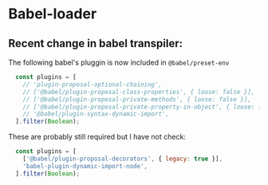 # Babel-loader

## Recent change in babel transpiler:

The following babel's pluggin is now included in `@babel/preset-env` 

```js
  const plugins = [
    // 'plugin-proposal-optional-chaining',
    // ['@babel/plugin-proposal-class-properties', { loose: false }],
    // ['@babel/plugin-proposal-private-methods', { loose: false }],
    // ['@babel/plugin-proposal-private-property-in-object', { loose: false }],
    // '@babel/plugin-syntax-dynamic-import',
  ].filter(Boolean);
```



These are probably still required but I have not check:

```js
  const plugins = [
    ['@babel/plugin-proposal-decorators', { legacy: true }],
    'babel-plugin-dynamic-import-node',
  ].filter(Boolean);
```

